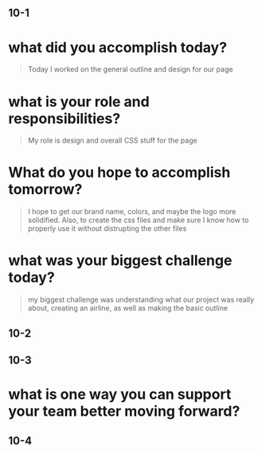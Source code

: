## 10-1
# what did you accomplish today?
> Today I worked on the general outline and design for our page
# what is your role and responsibilities?
> My role is design and overall CSS stuff for the page
# What do you hope to accomplish tomorrow?
> I hope to get our brand name, colors, and maybe the logo more solidified. Also, to create the css files and make sure I know how to properly use it without distrupting the other files
# what was your biggest challenge today?
> my biggest challenge was understanding what our project was really about, creating an airline, as well as making the basic outline

## 10-2

## 10-3
# what is one way you can support your team better moving forward?

## 10-4

